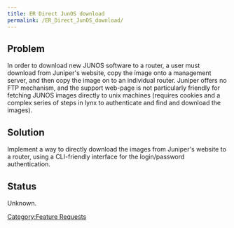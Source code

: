 ```yaml
---
title: ER Direct JunOS download
permalink: /ER_Direct_JunOS_download/
---
```


Problem
-------

In order to download new JUNOS software to a router, a user must download from Juniper's website, copy the image onto a management server, and then copy the image on to an individual router. Juniper offers no FTP mechanism, and the support web-page is not particularly friendly for fetching JUNOS images directly to unix machines (requires cookies and a complex series of steps in lynx to authenticate and find and download the images).

Solution
--------

Implement a way to directly download the images from Juniper's website to a router, using a CLI-friendly interface for the login/password authentication.

Status
------

Unknown.

[Category:Feature Requests](/Category:Feature_Requests "wikilink")